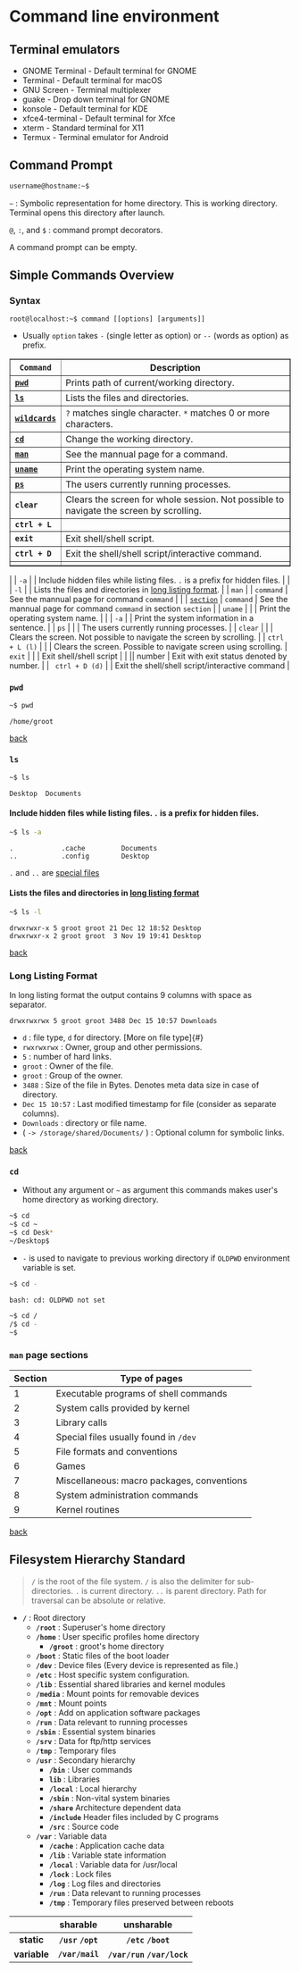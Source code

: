 # Command line environment

## Terminal emulators

- GNOME Terminal - Default terminal for GNOME
- Terminal - Default terminal for macOS
- GNU Screen - Terminal multiplexer
- guake - Drop down terminal for GNOME
- konsole - Default terminal for KDE
- xfce4-terminal - Default terminal for Xfce
- xterm - Standard terminal for X11
- Termux - Terminal emulator for Android

## Command Prompt

```bash
username@hostname:~$ 
```

` ~ ` : Symbolic representation for home directory. This is working directory. Terminal opens this directory after launch. 

` @ `,  ` : `, and ` $ ` : command prompt decorators.

A command prompt can be empty.

## Simple Commands Overview
### Syntax
` root@localhost:~$ command [[options] [arguments]] `
  - Usually `option` takes `-` (single letter as option) or `--` (words as option) as prefix.

<table border=1>
  <tr>
  <th><code>Command</code></th>
  <th>Description</th>
  </tr>
  <tr id="pwd_b">
    <td><strong><code><a href="#pwd">pwd</code></strong></td>
    <td>Prints path of current/working directory.</td>
  </tr>
  <tr id="ls_b">
    <td><strong><code><a href="#ls">ls</a></code></strong></td>
    <td>Lists the files and directories.</td>
   </tr>
  <tr id="wildcards_b">
    <td><strong><code><a href="#wildcards">wildcards</code></strong></td>
    <td><code>?</code> matches single character. <code>*</code> matches 0 or more characters.</td>
   </tr>
  <tr id="cd_b">
    <td><strong><code><a href="#cd">cd</a></code></strong></td>
    <td>Change the working directory.</td>
   </tr>
  <tr id="man_b">
    <td><strong><code><a href="#man">man</a></code></strong></td>
    <td>See the mannual page for a command.</td>
   </tr>
  <tr id="uname_b">
    <td><strong><code><a href="#uname">uname</a></code></strong></td>
    <td>Print the operating system name.</td>
   </tr>
  <tr id="ps_b">
    <td><strong><code><a href="#ps">ps</a></code></strong></td>
    <td>The users currently running processes.</td>
   </tr>
  <tr>
    <td><strong><code>clear</code></strong></td>
    <td>Clears the screen for whole session.  Not possible to navigate the screen by scrolling.</td>
   </tr>
   <tr>
    <td><strong><code>ctrl + L</code></strong></td>
    <td></td>
   </tr>
   <tr>
    <td><strong><code>exit</code></strong></td>
    <td>Exit shell/shell script.</td>
   </tr>
  <tr>
    <td><strong><code>ctrl + D</code></strong></td>
    <td> Exit the shell/shell script/interactive command.</td>
   </tr>
  <tr>
    <td><strong><code></code></strong></td>
    <td></td>
   </tr>
</table>

|             | ` -a `      | | Include hidden files while listing files. `.` is a prefix for hidden files. |
|             | ` -l `      | | Lists the files and directories in [long listing format](#long-listing-format). |
| ` man `     | | ` command ` | See the mannual page for command ` command ` | 
|             | [` section `](#man-page-sections) | ` command ` | See the mannual page for command ` command ` in section ` section ` |
| ` uname `   |             | | Print the operating system name. |
|             | ` -a `      | | Print the system information in a sentence. |
| ` ps `      |             | | The users currently running processes. | 
| ` clear `   |             | | Clears the screen.  Not possible to navigate the screen by scrolling. |
| ` ctrl + L (l) ` |        | | Clears the screen. Possible to navigate screen using scrolling. 
| ` exit `    |             | |  Exit shell/shell script |
|             ||   number    | Exit with exit status denoted by number. |
| ` ctrl + D (d)` |        | Exit the shell/shell script/interactive command |

### ` pwd `
```bash
~$ pwd
```
```terminal
/home/groot
```

[back](#pwd_b)

### ` ls `
```bash
~$ ls
```
```terminal
Desktop  Documents 
```

####  Include hidden files while listing files. `.` is a prefix for hidden files.
```bash
~$ ls -a
```
```terminal
.            .cache         Documents                                                
..           .config        Desktop                                   
```

` . ` and ` .. ` are [special files](#filesystem-hierarchy-standard)

#### Lists the files and directories in [long listing format](#long-listing-format)
```bash
~$ ls -l
```
```terminal
drwxrwxr-x 5 groot groot 21 Dec 12 18:52 Desktop  
drwxrwxr-x 2 groot groot  3 Nov 19 19:41 Desktop
```
[back](#ls_b)

### Long Listing Format
In long listing format the output contains 9 columns with space as separator.
```terminal
drwxrwxrwx 5 groot groot 3488 Dec 15 10:57 Downloads 
```
* ` d ` : file type, ` d ` for directory. [More on file type]{#}
* ` rwxrwxrwx ` : Owner, group and other permissions.
* ` 5 ` : number of hard links.
* ` groot ` : Owner of the file.
* ` groot ` : Group of the owner.
* ` 3488 ` : Size of the file in Bytes. Denotes meta data size in case of  directory.
* ` Dec 15 10:57 ` : Last modified timestamp for file (consider as separate columns).
* ` Downloads ` : directory or file name.
* ( ` -> /storage/shared/Documents/ ` ) : Optional column for symbolic links.

[ back ](#simple-commands-overview)

### ` cd `
* Without any argument or ` ~ ` as argument this commands makes user's home directory as working directory.
```bash
~$ cd
~$ cd ~
~$ cd Desk*
~/Desktop$  
```
* `-` is used to navigate to previous working directory if `OLDPWD` environment variable is set.
```bash
~$ cd -
```
```terminal
bash: cd: OLDPWD not set
```
```bash
~$ cd /
/$ cd -
~$ 
```

### ` man ` page sections

| Section | Type of pages |
| ------- | ------------- |
| 1 | Executable programs of shell commands |
| 2 | System calls provided by kernel |
| 3 | Library calls | 
| 4 | Special files usually found in ` /dev ` |
| 5 | File formats and conventions |
| 6 | Games |
| 7 | Miscellaneous: macro packages, conventions |
| 8 | System administration commands |
| 9 | Kernel routines |

[ back ](#simple-commands-overview)

## Filesystem Hierarchy Standard
> ` / ` is the root of the file system.
> ` / ` is also the delimiter for sub-directories.
> ` . ` is current directory.
> ` .. ` is parent directory.
> Path for traversal can be absolute or relative.

- **` / `** : Root directory
  * **` /root `**  : Superuser's home directory
  * **` /home `**  : User specific profiles home directory
    - **` /groot `** : groot's home directory
  * **` /boot `** : Static files of the boot loader
  * **` /dev `** : Device files (Every device is represented as file.)
  * **` /etc `** : Host specific system configuration.
  * **` /lib `** : Essential shared libraries and kernel modules
  * **` /media `** : Mount points for removable devices
  * **` /mnt `** : Mount points
  * **` /opt `** : Add on application software packages
  * **` /run `** : Data relevant to running processes
  * **` /sbin `** : Essential system binaries
  * **` /srv `** : Data for ftp/http services
  * **` /tmp `** : Temporary files
  * **` /usr `** : Secondary hierarchy
    - **` /bin `** : User commands
    - **` lib `** : Libraries
    - **` /local `** : Local hierarchy
    - **` /sbin `** : Non-vital system binaries
    - **` /share `** Architecture dependent data
    - **` /include `** Header files included by C programs
    - **` /src `** : Source code
  * **` /var `** : Variable data
    - **` /cache `** : Application cache data
    - **` /lib `** : Variable state information
    - **` /local `** : Variable data for /usr/local
    - **` /lock `** : Lock files
    - **` /log `** : Log files and directories
    - **` /run `** : Data relevant to running processes
    - **` /tmp `** : Temporary files preserved between reboots

|         | **sharable** | **unsharable** |
| :---:   | :---: | :---: |
| **static** | **` /usr `** **` /opt `** |  **` /etc `** **` /boot `** |
| **variable** | **` /var/mail `** |  **` /var/run `** **` /var/lock `** |
